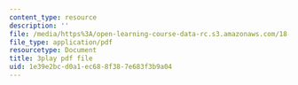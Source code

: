```yaml
---
content_type: resource
description: ''
file: /media/https%3A/open-learning-course-data-rc.s3.amazonaws.com/18-01sc-single-variable-calculus-fall-2010/1e39e2bcd0a1ec688f387e683f3b9a04_-MI0b4h3rS0.pdf
file_type: application/pdf
resourcetype: Document
title: 3play pdf file
uid: 1e39e2bc-d0a1-ec68-8f38-7e683f3b9a04
---
```


